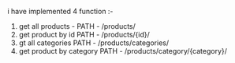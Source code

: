 i have implemented 4 function :-
  1. get all products -
     PATH - /products/ 
  3. get product by id
     PATH - /products/{id}/
  5. gt all categories
     PATH - /products/categories/
  7. get product by category
     PATH - /products/category/{category}/
     
